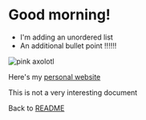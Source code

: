 # Good morning!

- I'm adding an unordered list
- An additional bullet point
!!!!!!

![pink axolotl](https://alicemcgrath.digital.brynmawr.edu/simple-site/images/janeway.jpg)

Here's my [personal website](https://alicetmcgrath.com/)

This is not a very interesting document


Back to [README](README.md)